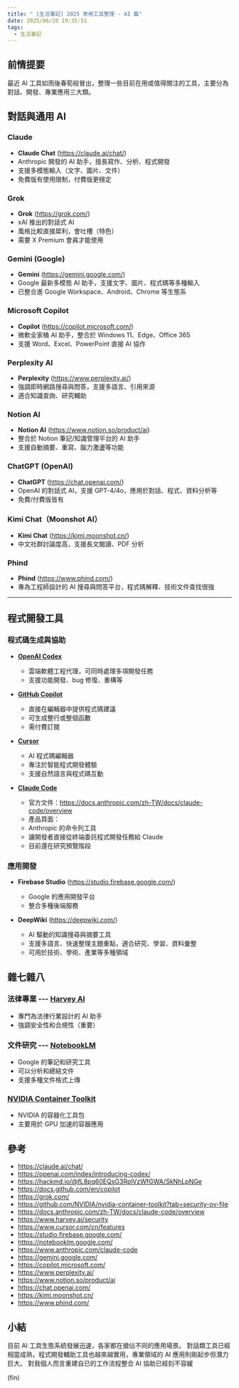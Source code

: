 ```yaml
---
title: " [生活筆記] 2025 常用工具整理 - AI 篇"
date: 2025/06/20 19:35:51
tags:
  - 生活筆記
---
```


## 前情提要

最近 AI 工具如雨後春筍般冒出，整理一些目前在用或值得關注的工具，主要分為對話、開發、專業應用三大類。

## 對話與通用 AI

### Claude

- **Claude Chat** (<https://claude.ai/chat/>)
- Anthropic 開發的 AI 助手，擅長寫作、分析、程式開發
- 支援多模態輸入（文字、圖片、文件）
- 免費版有使用限制，付費版更穩定

### Grok

- **Grok** (<https://grok.com/>)
- xAI 推出的對話式 AI
- 風格比較直接犀利，會吐槽（特色）
- 需要 X Premium 會員才能使用

### Gemini (Google)

- **Gemini** (<https://gemini.google.com/>)
- Google 最新多模態 AI 助手，支援文字、圖片、程式碼等多種輸入
- 已整合進 Google Workspace、Android、Chrome 等生態系

### Microsoft Copilot

- **Copilot** (<https://copilot.microsoft.com/>)
- 微軟全家桶 AI 助手，整合於 Windows 11、Edge、Office 365
- 支援 Word、Excel、PowerPoint 直接 AI 協作

### Perplexity AI

- **Perplexity** (<https://www.perplexity.ai/>)
- 強調即時網路搜尋與問答，支援多語言、引用來源
- 適合知識查詢、研究輔助

### Notion AI

- **Notion AI** (<https://www.notion.so/product/ai>)
- 整合於 Notion 筆記/知識管理平台的 AI 助手
- 支援自動摘要、重寫、腦力激盪等功能

### ChatGPT (OpenAI)

- **ChatGPT** (<https://chat.openai.com/>)
- OpenAI 的對話式 AI，支援 GPT-4/4o，應用於對話、程式、資料分析等
- 免費/付費版皆有

### Kimi Chat（Moonshot AI）

- **Kimi Chat** (<https://kimi.moonshot.cn/>)
- 中文社群討論度高，支援長文閱讀、PDF 分析

### Phind

- **Phind** (<https://www.phind.com/>)
- 專為工程師設計的 AI 搜尋與問答平台，程式碼解釋、技術文件查找很強

---

## 程式開發工具

### 程式碼生成與協助

- [**OpenAI Codex**](https://openai.com/index/introducing-codex/)
  - 雲端軟體工程代理，可同時處理多項開發任務
  - 支援功能開發、bug 修復、重構等
  
- [**GitHub Copilot**](https://docs.github.com/en/copilot)
  - 直接在編輯器中提供程式碼建議
  - 可生成整行或整個函數
  - 需付費訂閱

- [**Cursor**](https://www.cursor.com/cn/features)
  - AI 程式碼編輯器
  - 專注於智能程式開發體驗
  - 支援自然語言與程式碼互動

- [**Claude Code**](https://www.anthropic.com/claude-code)
  - 官方文件：<https://docs.anthropic.com/zh-TW/docs/claude-code/overview>
  - 產品頁面：
  - Anthropic 的命令列工具
  - 讓開發者直接從終端委託程式開發任務給 Claude
  - 目前還在研究預覽階段

### 應用開發

- **Firebase Studio** (<https://studio.firebase.google.com/>)
  - Google 的應用開發平台
  - 整合多種後端服務

- **DeepWiki** (<https://deepwiki.com/>)
  - AI 驅動的知識搜尋與摘要工具
  - 支援多語言、快速整理主題重點，適合研究、學習、資料彙整
  - 可用於技術、學術、產業等多種領域

## 雜七雜八

### 法律專業 --- [**Harvey AI**](https://www.harvey.ai/security)

- 專門為法律行業設計的 AI 助手
- 強調安全性和合規性（重要）

### 文件研究 --- [**NotebookLM**](https://notebooklm.google.com/)

- Google 的筆記和研究工具
- 可以分析和總結文件
- 支援多種文件格式上傳

### [**NVIDIA Container Toolkit**](https://github.com/NVIDIA/nvidia-container-toolkit)

- NVIDIA 的容器化工具包
- 主要用於 GPU 加速的容器應用

## 參考

- <https://claude.ai/chat/>
- <https://openai.com/index/introducing-codex/>
- <https://hackmd.io/@fL8pq60EQsG3RplVzWfGWA/SkNhLpNGe>
- <https://docs.github.com/en/copilot>
- <https://grok.com/>
- <https://github.com/NVIDIA/nvidia-container-toolkit?tab=security-ov-file>
- <https://docs.anthropic.com/zh-TW/docs/claude-code/overview>
- <https://www.harvey.ai/security>
- <https://www.cursor.com/cn/features>
- <https://studio.firebase.google.com/>
- <https://notebooklm.google.com/>
- <https://www.anthropic.com/claude-code>
- <https://gemini.google.com/>
- <https://copilot.microsoft.com/>
- <https://www.perplexity.ai/>
- <https://www.notion.so/product/ai>
- <https://chat.openai.com/>
- <https://kimi.moonshot.cn/>
- <https://www.phind.com/>

## 小結

目前 AI 工具生態系統發展迅速，各家都在搶佔不同的應用場景。
對話類工具已經相當成熟，程式開發輔助工具也越來越實用，專業領域的 AI 應用則剛起步但潛力巨大。
對我個人而言重建自已的工作流程整合 AI 協助已經刻不容緩

(fin)
